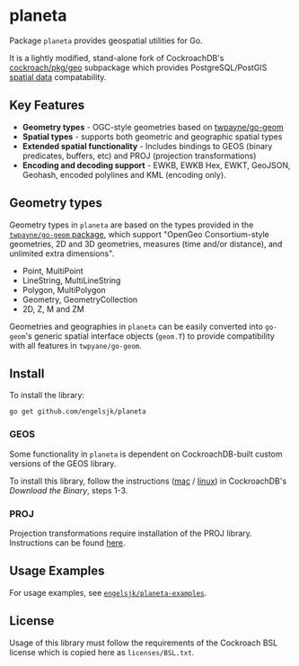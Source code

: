 # planeta

Package ```planeta``` provides geospatial utilities for Go.

It is a lightly modified, stand-alone fork of CockroachDB's [cockroach/pkg/geo](https://github.com/cockroachdb/cockroach/tree/master/pkg/geo) subpackage which provides PostgreSQL/PostGIS [spatial data](https://www.cockroachlabs.com/docs/v20.2/spatial-data.html) compatability. 

## Key Features

* **Geometry types** - OGC-style geometries based on [twpayne/go-geom](https://github.com/twpayne/go-geom/) 
* **Spatial types** - supports both geometric and geographic spatial types
* **Extended spatial functionality** - Includes bindings to GEOS (binary predicates, buffers, etc) and PROJ (projection transformations)  
* **Encoding and decoding support** - EWKB, EWKB Hex, EWKT, GeoJSON, Geohash, encoded polylines and KML (encoding only).

## Geometry types

Geometry types in ```planeta``` are based on the types provided in the [```twpayne/go-geom``` package](https://github.com/twpayne/go-geom/), which support "OpenGeo Consortium-style geometries, 2D and 3D geometries, measures (time and/or distance), and unlimited extra dimensions".

* Point, MultiPoint
* LineString, MultiLineString
* Polygon, MultiPolygon
* Geometry, GeometryCollection
* 2D, Z, M and ZM

Geometries and geographies in ```planeta``` can be easily converted into ```go-geom```'s generic spatial interface objects (```geom.T```) to provide compatibility with all features in ```twpyane/go-geom```.

## Install

To install the library:

```go get github.com/engelsjk/planeta```

### GEOS

Some functionality in ```planeta``` is dependent on CockroachDB-built custom versions of the GEOS library.

To install this library, follow the instructions ([mac](https://www.cockroachlabs.com/docs/stable/install-cockroachdb-mac.html) / [linux](https://www.cockroachlabs.com/docs/stable/install-cockroachdb-linux.html)) in CockroachDB's *Download the Binary*, steps 1-3.

### PROJ

Projection transformations require installation of the PROJ library. Instructions can be found [here](https://proj.org/install.html).

## Usage Examples

For usage examples, see [```engelsjk/planeta-examples```](https://github.com/engelsjk/planeta-examples/).

## License

Usage of this library must follow the requirements of the Cockroach BSL license which is copied here as ```licenses/BSL.txt```.
